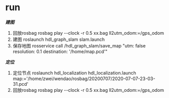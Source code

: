 # run
***建图***
1. 回放rosbag
rosbag play --clock -r 0.5 xx.bag  ll2utm_odom:=/gps_odom
2. 建图
roslaunch hdl_graph_slam slam.launch
3. 保存地图
rosservice call /hdl_graph_slam/save_map "utm: false resolution: 0.1  destination: '/home/map.pcd'"

***定位***
1. 定位节点
roslaunch hdl_localization hdl_localization.launch map:='/home/zwei/wendao/rosbag/20200707/2020-07-07-23-03-31.pcd'
2. 回放rosbag
rosbag play --clock -r 0.5 xx.bag  ll2utm_odom:=/gps_odom


